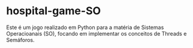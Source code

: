 # hospital-game-SO
Este é um jogo realizado em Python para a matéria de Sistemas Operacioanais (SO), focando em implementar os conceitos de Threads e Semáforos.
